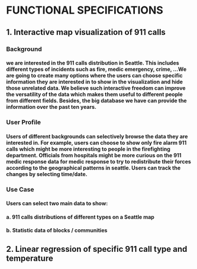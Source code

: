 
# FUNCTIONAL  SPECIFICATIONS


## 1. Interactive map visualization of 911 calls
### Background
#### we are interested in the 911 calls distribution in Seattle. This includes different types of incidents such as fire, medic emergency, crime, …We are going to create many options where the users can choose specific information they are interested in to show in the visualization and hide those unrelated data. We believe such interactive freedom can improve the versatility of the data which makes them useful to different people from different fields. Besides, the big database we have can provide the information over the past ten years.

### User Profile
#### Users of different backgrounds can selectively browse the data they are interested in. For example, users can choose to show only fire alarm 911 calls which might be more interesting to people in the firefighting department. Officials from hospitals might be more curious on the 911 medic response data for medic response to try to redistribute their forces according to the geographical patterns in seattle.    Users can track the changes by selecting time/date.

### Use Case
#### Users can select two main  data to show:
#### a. 911 calls distributions of different types on a Seattle map
#### b. Statistic data of blocks / communities

## 2. Linear regression of specific 911 call type and temperature




```python

```
